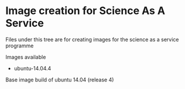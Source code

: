 # Image creation for Science As A Service

Files under this tree are for creating images for the science as a service programme

Images available

- ubuntu-14.04.4 

Base image build of ubuntu 14.04 (release 4)
